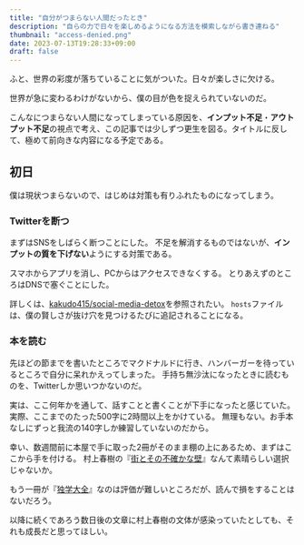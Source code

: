 ```yaml
---
title: "自分がつまらない人間だったとき"
description: "自らの力で日々を楽しめるようになる方法を模索しながら書き連ねる"
thumbnail: "access-denied.png"
date: 2023-07-13T19:28:33+09:00
draft: false
---
```


ふと、世界の彩度が落ちていることに気がついた。日々が楽しさに欠ける。

世界が急に変わるわけがないから、僕の目が色を捉えられていないのだ。

こんなにつまらない人間になってしまっている原因を、**インプット不足**・**アウトプット不足**の視点で考え、この記事では少しずつ更生を図る。タイトルに反して、極めて前向きな内容になる予定である。

## 初日

僕は現状つまらないので、はじめは対策も有りふれたものになってしまう。

### Twitterを断つ

まずはSNSをしばらく断つことにした。
不足を解消するものではないが、**インプットの質を下げない**ようにする対策である。

スマホからアプリを消し、PCからはアクセスできなくする。
とりあえずのところはDNSで塞ぐことにした。

詳しくは、[kakudo415/social-media-detox](https://github.com/kakudo415/social-media-detox)を参照されたい。
`hosts`ファイルは、僕の賢しさが抜け穴を見つけるたびに追記されることになる。

### 本を読む

先ほどの節までを書いたところでマクドナルドに行き、ハンバーガーを待っているところで自分に呆れかえってしまった。
手持ち無沙汰になったときに読むものを、Twitterしか思いつかないのだ。

実は、ここ何年かを通して、話すことと書くことが下手になったと感じていた。
実際、ここまでのたった500字に2時間以上をかけている。
無理もない。お手本なしにずっと我流の140字しか練習していないのだから。

幸い、数週間前に本屋で手に取った2冊がそのまま棚の上にあるため、まずはここから手を付ける。
村上春樹の『[街とその不確かな壁](https://www.shinchosha.co.jp/book/353437/)』なんて素晴らしい選択じゃないか。

もう一冊が『[独学大全](https://www.diamond.co.jp/book/9784478108536.html)』なのは評価が難しいところだが、読んで損をすることはないだろう。

以降に続くであろう数日後の文章に村上春樹の文体が感染っていたとしても、それも成長だと思ってほしい。
